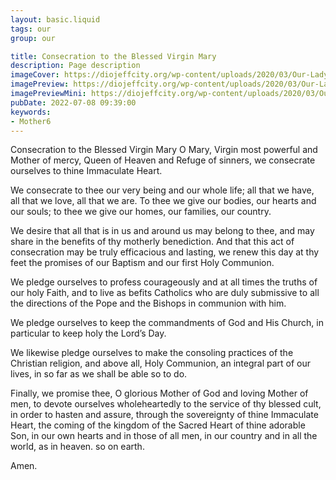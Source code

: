 ```yaml
---
layout: basic.liquid
tags: our
group: our

title: Consecration to the Blessed Virgin Mary
description: Page description
imageCover: https://diojeffcity.org/wp-content/uploads/2020/03/Our-Lady-of-Lourdes.jpg
imagePreview: https://diojeffcity.org/wp-content/uploads/2020/03/Our-Lady-of-Lourdes.jpg
imagePreviewMini: https://diojeffcity.org/wp-content/uploads/2020/03/Our-Lady-of-Lourdes.jpg
pubDate: 2022-07-08 09:39:00
keywords:
- Mother6
---
```


Consecration to the Blessed Virgin Mary
O Mary, Virgin most powerful and Mother of mercy, Queen of Heaven and Refuge of sinners, we consecrate ourselves to thine Immaculate Heart.

We consecrate to thee our very being and our whole life; all that we have, all that we love, all that we are. To thee we give our bodies, our hearts and our souls; to thee we give our homes, our families, our country.

We desire that all that is in us and around us may belong to thee, and may share in the benefits of thy motherly benediction. And that this act of consecration may be truly efficacious and lasting, we renew this day at thy feet the promises of our Baptism and our first Holy Communion.

We pledge ourselves to profess courageously and at all times the truths of our holy Faith, and to live as befits Catholics who are duly submissive to all the directions of the Pope and the Bishops in communion with him.

We pledge ourselves to keep the commandments of God and His Church, in particular to keep holy the Lord’s Day.

We likewise pledge ourselves to make the consoling practices of the Christian religion, and above all, Holy Communion, an integral part of our lives, in so far as we shall be able so to do.

Finally, we promise thee, O glorious Mother of God and loving Mother of men, to devote ourselves wholeheartedly to the service of thy blessed cult, in order to hasten and assure, through the sovereignty of thine Immaculate Heart, the coming of the kingdom of the Sacred Heart of thine adorable Son, in our own hearts and in those of all men, in our country and in all the world, as in heaven. so on earth.

Amen.

